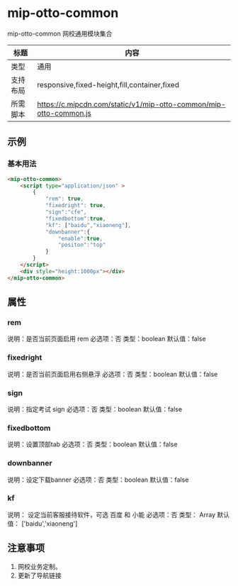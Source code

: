 # mip-otto-common

mip-otto-common 网校通用模块集合

| 标题     | 内容                                                              |
| -------- | ----------------------------------------------------------------- |
| 类型     | 通用                                                              |
| 支持布局 | responsive,fixed-height,fill,container,fixed                      |
| 所需脚本 | https://c.mipcdn.com/static/v1/mip-otto-common/mip-otto-common.js |



## 示例

### 基本用法

```html
<mip-otto-common>
    <script type="application/json" >
        {
            "rem": true,
            "fixedright": true,
            "sign":"cfe",
            "fixedbottom":true,
            "kf": ["baidu","xiaoneng"],
            "downbanner":{
                "enable":true,
                "positon":"top"
            }
        }
    </script>
    <div style="height:1000px"></div>
</mip-otto-common>
```

## 属性

### rem

说明：是否当前页面启用 rem
必选项：否
类型：boolean
默认值：false

### fixedright

说明：是否当前页面启用右侧悬浮
必选项：否
类型：boolean
默认值：false

### sign

说明：指定考试 sign
必选项：否
类型：boolean
默认值：false

### fixedbottom

说明：设置顶部tab
必选项：否
类型：boolean
默认值：false

### downbanner

说明：设定下载banner
必选项：否
类型：boolean
默认值：false

### kf

说明： 设定当前客服接待软件，可选 百度 和 小能
必选项：否
类型： Array
默认值： ['baidu','xiaoneng']

## 注意事项

1. 网校业务定制。
2. 更新了导航链接
